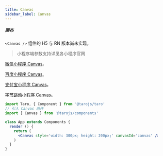 ```yaml
---
title: Canvas
sidebar_label: Canvas
---
```


##### 画布


`<Canvas />` 组件的 H5 与 RN 版本尚未实现。

>小程序端参数支持详见各小程序官网

[微信小程序 Canvas](https://developers.weixin.qq.com/miniprogram/dev/component/canvas.html)。

[百度小程序 Canvas](https://smartprogram.baidu.com/docs/develop/component/canvas/#canvas)。

[支付宝小程序 Canvas](https://docs.alipay.com/mini/component/canvas)。

[字节跳动小程序 Canvas](https://developer.toutiao.com/docs/comp/canvas.html)。

```jsx
import Taro, { Component } from '@tarojs/taro'
// 引入 Canvas 组件
import { Canvas } from '@tarojs/components'

class App extends Components {
  render () {
    return (
      <Canvas style='width: 300px; height: 200px;' canvasId='canvas' />
    )
  }
}
```
